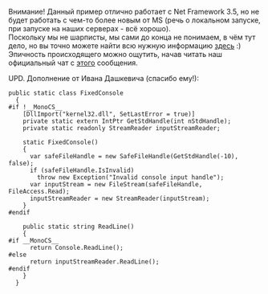 Внимание! Данный пример отлично работает с Net Framework 3.5, но не будет работать с чем-то более новым от MS (речь о локальном запуске, при запуске на наших серверах - всё хорошо).  
Поскольку мы не шарписты, мы сами до конца не понимаем, в чём тут дело, но вы точно можете найти всю нужную информацию [здесь](https://social.msdn.microsoft.com/Forums/silverlight/en-US/8bbe87d8-f97f-4258-bce3-dfedd6314e93/consolereadline-not-working-with-net-framework-35?forum=csharpgeneral) :)  
Эпичность происходящего можно ощутить, начав читать наш официальный чат с [этого](https://t.me/aicups/55020) сообщения.

UPD. Дополнение от Ивана Дашкевича (спасибо ему!):

```
public static class FixedConsole
  {
#if !__MonoCS__
    [DllImport("kernel32.dll", SetLastError = true)]
    private static extern IntPtr GetStdHandle(int nStdHandle);
    private static readonly StreamReader inputStreamReader;

    static FixedConsole()
    {
      var safeFileHandle = new SafeFileHandle(GetStdHandle(-10), false);
      if (safeFileHandle.IsInvalid)
        throw new Exception("Invalid console input handle");
      var inputStream = new FileStream(safeFileHandle, FileAccess.Read);
      inputStreamReader = new StreamReader(inputStream);
    }
#endif

    public static string ReadLine()
    {
#if __MonoCS__
      return Console.ReadLine();
#else
      return inputStreamReader.ReadLine();
#endif
    }
  }
```
